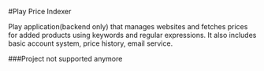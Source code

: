 #Play Price Indexer

Play application(backend only) that manages websites and fetches prices for added products using keywords and regular expressions. It also includes basic account system, price history, email service.

###Project not supported anymore
